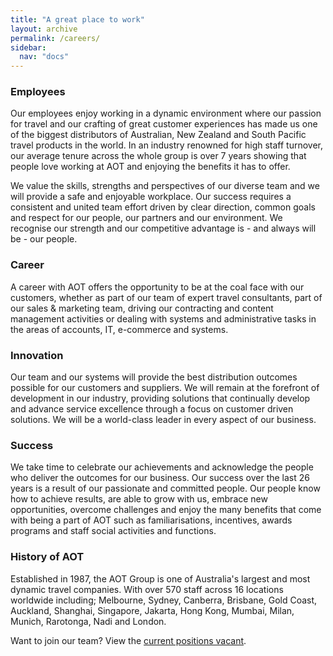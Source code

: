 ```yaml
---
title: "A great place to work"
layout: archive
permalink: /careers/
sidebar:
  nav: "docs"
---
```


### Employees

Our employees enjoy working in a dynamic environment where our passion for travel and our crafting of great customer experiences has made us one of the biggest distributors of Australian, New Zealand and South Pacific travel products in the world. In an industry renowned for high staff turnover, our average tenure across the whole group is over 7 years showing that people love working at AOT and enjoying the benefits it has to offer.

We value the skills, strengths and perspectives of our diverse team and we will provide a safe and enjoyable workplace. Our success requires a consistent and united team effort driven by clear direction, common goals and respect for our people, our partners and our environment. We recognise our strength and our competitive advantage is - and always will be - our people.

### Career

A career with AOT offers the opportunity to be at the coal face with our customers, whether as part of our  team of expert travel consultants, part of our sales & marketing team, driving our contracting and content management activities or dealing with systems and administrative tasks in the areas of accounts, IT, e-commerce and systems. 

### Innovation

Our team and our systems will provide the best distribution outcomes possible for our customers and suppliers. We will remain at the forefront of development in our industry, providing solutions that continually develop and advance service excellence through a focus on customer driven solutions. We will be a world-class leader in every aspect of our business.

### Success

We take time to celebrate our achievements and acknowledge the people who deliver the outcomes for our business. Our success over the last 26 years is a result of our passionate and committed people. Our people know how to achieve results, are able to grow with us, embrace new opportunities, overcome challenges and enjoy the many benefits that come with being a part of AOT such as familiarisations, incentives, awards programs and staff social activities and functions. 

### History of AOT

Established in 1987, the AOT Group is one of Australia's largest and most dynamic travel companies. With over 570 staff across 16 locations worldwide including; Melbourne, Sydney, Canberra, Brisbane, Gold Coast, Auckland, Shanghai, Singapore, Jakarta, Hong Kong, Mumbai, Milan, Munich, Rarotonga, Nadi and London.


Want to join our team? View the [current positions vacant](/current-positions/). 